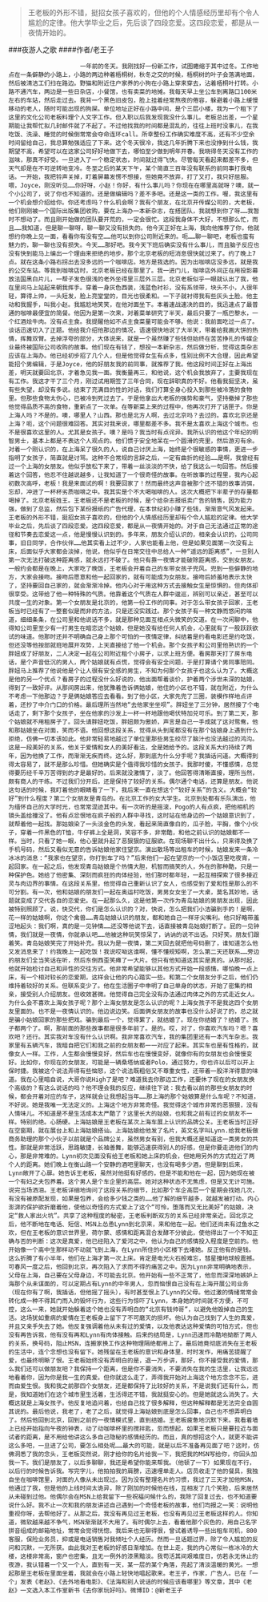 > 王老板的外形不错，挺招女孩子喜欢的，但他的个人情感经历里却有个令人尴尬的定律。他大学毕业之后，先后谈了四段恋爱。这四段恋爱，都是从一夜情开始的。

###夜游人之歌
####作者/老王子

						一年前的冬天。我刚找好一份新工作，试图蜷缩于其中过冬。工作地点在一条僻静的小路上，小路的两边种着梧桐树，秋冬之交的时候，梧桐树的叶子会落满地面，然后被清洁工们扫在路边。野猫和附近住户家养的小狗在小路上穿来穿去，沾着梧桐叶打转。小路不通汽车，两边是一些日杂店，小餐馆，也有卖菜的地摊。我每天早上坐公车到离路口100米左右的车站，然后走过去。我背一个黑色旧皮包，脸上挂着经常熬夜的倦容，躲避着小路上缓慢移动的老人，随时可能出现的狗屎。单位地址正好在小路中间，是个三层小楼，我为一个租下了这里的文化公司老板料理个人文字工作。但入职以后我发现我没什么事儿。老板总出差，一个星期能让我帮忙拟几封邮件就了不起了。不过他找我的时间都是混乱的，往往上班时没事儿，在我吃饭、洗澡、睡觉的时候倒常常会夺命连环call。所幸整份工作确实难度不高，还有不少空余时间留给自己，我总算勉强适应了下来。这个冬天很冷，我这几年折腾下来也没挣到什么钱，我期望不高，希望可以在这家公司好好地做下去，哪怕至少做到明年开春。我晓得冬天没有工作的滋味，那真不好受。一旦进入了一个稳定状态，时间就过得飞快。尽管每天看起来都差不多，但天气却是在不可逆转地变冷。冬至之后的某天下午，某个简直三百年没有联系的前同事打我电话。一开始，我把铃声关掉，盯着屏幕发愣不想接，但她竟不放弃，打了又打，我只好屈服。喂，Joyce，刚没听见……你好呀，小赵！你好，有什么事儿吗？你现在在哪里高就呀？噢，就一个小公司了，说了你也不知道的。还是做编辑吗？差不多吧。还是这一类的工作。喔，我这里有一个机会想介绍给你。你还考虑吗？什么机会啊？我有个朋友，在北京开传媒公司的，大老板，他们刚刚被一个国际出版集团收购，要在上海办一本新杂志，在搭团队，我就想到你了呀……我暂时不想动了。而且刚开始做的团队要开荒的，一定会很忙。这段我身体不大好，不想那么忙，而且……我知道，但是聊一聊呀，聊一聊又没有损失的。他今天正好在上海，我向他推荐了你，他就想约你晚上见一面，看看你有没有空……他可以到你公司附近来的。呃……聊一聊吧，老板也蛮有魅力的，聊一聊也没有损失。今天……那好吧。我今天下班后确实没有什么事儿，而且脑子反应也没有快到能马上编出一个理由来拒绝的地步。那个北京老板的短消息很快就过来了。约了晚上7点。就在这条小路右拐出去没多远的一个咖啡店。地方是我选的。因为出咖啡店没多远，就是我的公交车站。等我到咖啡店时，北京老板已经在那里了。我一进门儿，咖啡店外间正在用投影幕放法国黑白片儿，一帮子发色很浅的老外坐得里三层外三层。北京老板似乎一眼就认出了我，他在里间马上站起来朝我挥手。穿着一身灰色西装，浅蓝色衬衫，没有系领带，块头不小，人很年轻，算得上帅，一头短发，脸上亮堂堂的，目光也很柔和。一下子就衬得我有些灰头土脸。他主动和我握手，叫我小赵。我尴尬地笑笑，在他对面坐下。本着速战速决的目的，我迅速点了最普通的咖啡最便宜的简餐。他因为是第一次来，对着菜单研究了半天，最后只要了一瓶巴黎水，一个红酒烩牛肉。没有点主食。我提醒他如不点主食菜量可能会不够。他说：我前面吃过一点了。谈话迅速切入了正题。他给我介绍他那边的情况，语速很快地说了大半天，带着给我画大饼的热情，挥舞双臂。去掉浮夸的部分，大体说来，就是一个虽然赚了些钱但始终在苦苦挣扎的传媒企业最终被国际公司收购的故事。他们现在有钱了，想投一本新杂志，然后做分析，觉得这类杂志应该在上海办。他已经初步招了几个人，但是他觉得女生有点多，性别比例不大合理，因此希望能招个男编辑，于是Joyce，他的好朋友我的前同事，就推荐了我。他这段时间正好在上海出差，明天就要回北京，才着急见我一面。我衡量再三，和他说，这个机会我放弃了，主要我现在有工作。我这才干了三个月，刚过试用期签了三年合同，现在辞职真的不好。他看我挺坚决，虽有些失望，却没有多说。结束了充满目的性的对话，我们打算全身心投入到那些被冷落的食物里。但那些食物太伤心，已被冷到死过去了。于是他拿出大老板的强势和豪气，坚持撤掉了那些他觉得品质不高的食物，重新点了一次单。在等新菜上来的过程中，他再次打开了话匣子。你是上海人吗？不是的。噢，哪里人？山西。那也是北方人啊，去过北京吗？去过的。喜欢北京还是上海？呃，这个问题很难回答。其实对我来说，哪里都差不多。我不是太喜欢上海这个城市。也不是很喜欢这里的人。尤其是女孩子。噢？是吗？我当时有点诧异。我所认识的他这个年纪的明智男士，基本上都是不表达个人观点的。他们惯于安全地呆在一个圆滑的壳里，然后游刃有余。对着一个刚认识的，在上海呆了很久的人，说自己讨厌上海，始终是个很敏感的事情，更进一步指明了女孩子，简直就是讨骂。这种不合常规的言辞之后，一定有曲折的经验……是啊，我曾经有过一个上海的女朋友。他似乎放松下来了，带着一丝淡淡的不快，给了我这么一句回答。然后接着这个回答，他忍不住越说越多，让我知道了一个很奇怪的故事。在听故事的过程里，我内心起初数次高呼，老板！我是来面试的啊！我要回家了！然而最终这声音被那个还不错的故事消弭，忘却，冲进了一杯杯劣质咖啡之中。我其实是个不大喝咖啡的人。这次大概把下半辈子的存量都喝掉了。北京老板姓王。王老板还不是老板的时候，是个给杂志报纸卖广告的销售，因为能力强，做到了总监，然后包下某份报纸的广告代理，在本世纪初小赚了些钱，渐渐意气风发起来。王老板的外形不错，挺招女孩子喜欢的，但他的个人情感经历里却有个令人尴尬的定律。他大学毕业之后，先后谈了四段恋爱。这四段恋爱，都是从一夜情开始的。对于自己无法通过正常的途径和节奏去恋爱这一点，他是慢慢认识到的。多年来，朋友介绍认识的，相亲会认识的，公司同事，旧日同学，合作伙伴……他其实看上过不少，人家也能看上他，但是如果见面第一次没有上床，后面似乎大家都会淡掉，他说，他似乎在日常交往中总给人一种“遥远的距离感”，一旦别人第一次无法打破这种距离感，就永远打不破了。他只有靠一夜情才能破除距离感，交到女朋友。一般约会都是在晚上，大家吃了晚饭，王老板会开着自己的车带女孩子兜风。兜到一些僻静的地方，大家会接吻。接吻后愿意和他一起回家的，就有可能成为女朋友。接吻后娇羞地表示太快了，坚持要回自己家的，就会渐渐冷掉。他内心对于用这种方式去接触女生是惊惧的。但肉体却很享受。这带给了他一种特殊的气质。他靠着这个气质在人群中逡巡，辨别可以亲近，甚至可以共度一生的对象。第一个女朋友是北京的，他第一份工作的同事。对于怎么带女孩子回家，王老板当时已经有了一整套似是而非的方法，只是还没实践过。那个女孩子有一种文静而悠闲的味道，细细条条，在公司里和他说话不多，就是那种见面互相点头微笑的交道。在一次闲聊中，他得知公司里至少有一打男生在暗恋这个姑娘，但是她没有给任何人机会，心里就有了一股跃跃欲试的味道。他那时还并不明确自己身上那个可怕的一夜情定律，纠结着是约看电影还是约吃饭，但还没等他按部就班地展开攻势，上天直接给了他一个机会。那个女孩子和公司里他熟识的一个胖妞成了好朋友，二人决定一起在公司附近租个小房子，以求上班方便。看房那天打了房东电话，是个声音低沉的男人，两个姑娘就有点慌，觉得会有安全问题，于是打算请个男同事陪同。胖妞马上推荐了他说他是个让人很有安全感的男生，不知为何那个女孩子也这么认为了。大概这是他的另一个优点？看房子的过程没什么好说的，他出面帮着谈价，护着两个涉世未深的姑娘，得到了一致好评。从那间房出来，他犹豫着告诉俩姑娘，他住的小区也不错，就在附近，为什么不考虑一下他那边？于是俩姑娘答应去看看。到了他小区，大家先兜了三圈，装模作样地点评着，还抄了中介门口的价格。最后理所当然地“去他家坐坐呗”。胖妞坐了三分钟，居然接了个电话走了，剩下那个女孩子，坐在他家的沙发上一杯一杯地跟他喝伏特加兑可乐。到了第二天，那个姑娘就不用租房子了。回头请胖妞吃饭，胖妞颇为傲娇，声言是自己一手成就了这对鸳鸯，他和那姑娘坐在对面，笑而不语。他回想这段关系，觉得从头到尾都没有在那个姑娘身上遇到什么拒绝，仿佛一切本该如此。他非常轻易地越过了单位里那些男生绞尽了脑汁也没法越过的鸿沟。这是一段美好的关系，他关于爱情和女人的美好看法，全是她给予的。这段关系大约持续了两年，因为他换了工作，而渐渐无疾而终。这么好，那到底为什么分手呢？我插话问道。大概得到得太容易了，就不是那么珍惜。但她确实是个值得我珍惜的女孩子。我那时傻，不懂感情，总觉得要历经千辛万苦得到的才是最好的。后来就没激情了，淡了。他回答得清晰直接，理所当然，颇有商人的干练。不过我们分开后，还是保持了较好的关系。偶尔通个电话，还算是朋友。他说这句话的时候，我盯着他的眼睛看了一下，我后来一直在想这个“较好关系”的含义。大概会“较好”到什么程度？第二个女朋友是青岛的。在北京工作的女大学生。北京到处都有乐队演出，他为缅怀自己的大学时光，也常常混迹其中。有一次听的是摇滚，Pogo的人有点疯，把他相机的镜头盖给撞没了。他有点忿恨地在疯子般的人群中寻找，这时站在他身边的一个姑娘意识到了，就帮着他一起找。那姑娘染了一头淡金色的头发，看起来简直像白的，瓜子脸，平胸，像个小伙子，穿着一件黑色的T恤，牛仔裤上全是洞，笑容不多，非常酷，和他之前认识的姑娘都不一样。当时，只看了她一眼，他心里就升起了恶狠狠的征服欲。在现场聊不出什么，只来得及换了手机号码，然后又看似无意的告诉姑娘他家住望京。演出散场等出租车的时候，姑娘发来一条冷冰冰的消息：“我家也在望京，你打到车了吗？”后来他们一起在望京的一个小饭店里吃夜宵，一起回家。在一起之后，他发现青岛姑娘是个热情大胆，机智而搞笑的人，外在的那种酷，只是一种保护色。她给了他密集、深刻而疯狂的肉体经验，他们那时都年轻，一起互相探索了很多接近灵与肉边界的事情。在这段关系里，他觉得自己重新认识了女人，也感受到了爱和性是那么的不可分割。有一次，他和姑娘的朋友们一起在奥运村吃饭，男男女女坐了一大桌，莫名其妙地，话题就变成了交代各自的恋爱史。在一起那么久，这是他第一次作为青岛姑娘的男朋友出现，因此被特别照顾了。说，快交代，你们是怎么认识的？对，快说，怎么把我们小洁骗到手的！是啊，花一样的姑娘啊，你这个禽兽……青岛姑娘认识的朋友，都和她自己一样牙尖嘴利。他只好略带羞涩地起头：我们啊，真的是一见钟情……还没等他说下去，话直接被青岛姑娘打断了。屁的一见钟情，我们就是一夜情，你就承认吧……他被这种玩笑惊呆了，讷讷的说不出话。只好笑。朋友们跟着笑。青岛姑娘笑完了开始补充。我以为是一夜情，第二天回去就把他号码删了，谁知道怎么他又发消息来了！约我晚上一起吃饭！我说哎呦这谁啊，懂不懂规矩啊，怎么第二天还联系……旁边的朋友们全当笑话在听，然后东倒西歪笑瘫了一大片。但只有他知道这其实是真的。从那时起，他就开始检讨自己和异性的交往方式。他非常希望能够以其他方式开始一段感情。哪怕晚一点上床，有一个相对较长的恋爱期，这样会让他的内心踏实一些。和第二个女朋友分手之后，他们仍维持着较好的关系。但联系变少了。他在生活圈子中申明了自己单身的状态，开始了密集的相亲，接受别人介绍朋友。但收效甚微。他觉得自己完全没有办法通过肉体之外的方式走近女人。为什么会不喜欢上海女孩子呢？那个上海女朋友是怎么认识的呢？上海女孩子不是我这四个女朋友里面的。也不是一夜情认识的。他边说边笑。后面俩女朋友的故事也没什么好说了的，总之就是骗小姑娘回家的那些把戏。骗到最后一个，觉得累了，就结婚了。现在你结婚了？结婚了。孩子都两个了。啊，那前面的那些故事都是很多年前了。是的。哎，对了，你喜欢汽车吗？嗯？喜欢吧？还行。其实我对车没有什么认识啊。我非常喜欢汽车，我的集团里还有一本汽车杂志。我家里有五辆汽车，我暗自把它们和我之前的女朋友都一一对应了起来。其实车也是有性格的，就像女人一样。工作，人生都会慢慢变好，然后车也在慢慢变好，就像你有的女朋友也会慢慢变好。比如你，你现在的女朋友，可能是一辆桑塔纳或者Polo，通过努力，你也许以后可以开上保时捷。我被这个说法弄得有些恼怒，这个说法既粗俗又不尊重女性，还带着一股洋洋得意的味道。我在心里暗自说，大哥你说High了是吧？难道我去你那边工作，还要休了现在的女朋友换个高级的？有这么说话的吗？他不理会我的反应，继续往下说：我去看以前的那些女朋友的时候，都会开着对应的车子，这样就会让我想起当年……那上海的那个姑娘算是什么车呢？不知道，不好说。她是我唯一无法定义的。上海这个地方非常奇怪。我觉得这个城市非常的恶狠狠，没有人情味儿。不知道是不是生活成本太严酷了？这里长大的姑娘，也和我之前有过的女朋友不一样。特别的绝。心肠硬。上海姑娘是王老板在某次上海车展上认识的品牌公关。王老板当时正好在空窗期，就在展台上和上海姑娘搭讪。上海姑娘给他发了名片，英文名字叫Lynn.给我老板做商务助理的那个小伙子以前就是个品牌公关，虽然男女有别，但我大概还是知道这一类男女的共性。那就是非常活跃，思路敏捷，长袖善舞，能够迅速获得别人的好感，但是你要走进他们的内心，那是非常难的。Lynn初次见面没有给王老板和她上床的机会，但她用另外的方式拉近了两个人的距离。她们晚上在衡山路一个安静的酒吧里聊天，也没有喝多少酒，但是聊到后来，Lynn敞开了心扉。她告诉王老板，虽然对他挺有好感的，但是不能和他在一起，因为她现在被一个有妇之夫包养着。这个男人是个车企里的高层。她对这种状态不无焦虑，但是又无计可施。说完当场洒泪。王老板详细地询问了这段关系的细节，比如那个车企高层一个星期会找她几次，有没有被原配发现，如果是包养，会给多少钱之类的……他了解的细节越多，就越发被打动。内心澎湃的保护欲折磨着他，使他以奇怪的方式爱上了这个“可怜，堕落而又无比美好”的姑娘，决定“救人家出火坑”。共享了这种程度的秘密，王老板判断双方的关系已经非常亲近。回北京之后，他不断地在电话、短信、MSN上怂恿Lynn到北京来，来和他在一起。他们还尚未有过鱼水之欢，但在王老板的意识世界里，荷尔蒙、感情和距离混合发酵不分彼此，使他得出了一个不知正确与否的判断：这次是真爱，他已经陷入了爱河之中，他认为自己的感情投入程度是空前的。他开始像一个高中生那样动不动就飞到上海，在Lynn所住的小区楼下去堵她。反正他有的是钱。这么折腾了有小半年，他们在上海才第一次上床。肯定是电光火石般难忘，彗星撞地球般震撼。可春风一度之后，他回到北京，再次陷入了求而不得的痛苦之中。因为Lynn非常明确地表示，父母在上海，自己要在父母身边，不可能去北京。他开始有一些不正常了，他忽而深深地嫉妒上海那个从未谋面的，可以定期占有Lynn的中年男人，忽而恼恨自己没有在上海开展公司业务（现在你有了啊，我插话，但他摇了摇头），有时甚至恨上了Lynn的父母。他过激的情绪常常会转化成一种不得其门而入的毁坏行为，这些行为惊吓了Lynn，本身她的时间就不方便，不可控，这么一来，她就开始躲着这个她也没有弄明白的“北京有钱帅哥”，以避免他毁掉自己的生活。这场犹如重病的爱情在王老板身上留下了不可磨灭的损坏。他认为自己找到了人生的真爱，并且又亲手失去了她。他反复强调着他从未有过的爱情，以及他表达这种爱情的可怕方式，但也没有再告诉我，他有没有再和Lynn有肉体接触。后来的结局是，Lynn迅速而冷酷地拗断了两人的关系，换号码，阻止MSN，连搬家换工作这种物理隔绝都用上了。最后她竟彻底消失在王老板的生活中，连个念想也没有留下。她残留在王老板的意识和身体里，时时发作，用痛苦提醒了爱，也最终明晰了恨。王老板始终没有弄明白的是，退一万步讲，那好，你不接受我的爱情，那么我们还可以做朋友吧？我保持一个距离，但是你不要消失，不要消失在我的生活里，让我远远地看着你，因为你是我一生的真爱。但你就这么走了，弄得我开始对上海这个地方念念不忘，进而由爱生恨。我和我之前那四个女朋友，还是都保持了比较好的关系，不是说我们还有什么，而是，我知道她们在这个城市里生活着，生活得还不错，我就挺安心的。但是她就这么消失了。大概这就是上海女孩子。他反复地追问着，也给自己找了很多解释，但这种解释都是无法完全自圆其说的。最后他说，我老了，老了之后，就觉得上海姑娘到底是怎么回事，自己也不想弄明白了。然后他回到北京，回到之前的一夜情模式里，直到结婚。王老板疲惫地沉默下来。我看着墙上已经开始指向午夜的钟表，动了动咖啡杯里的搅拌匙，忽而想起，如果王老板只是要拉近与面试者的距离，是不用给他讲这么多自己隐秘的感情经历的。而且，真的想招这个人，就更不能讲这么多吧，一旦进了公司，要怎么相处呢……最大的可能，就是以后不准备再见面了吧？这时，仿佛洞悉了我的念头，王老板突然说，刚才给你的名片给我一下，我把我的MSN写给你，你回头加我一下。我们是朋友了，以后多聊聊，我还是希望你能来帮我。（他顿了一下）如果现在不行，以后行的时候告诉我。写完字儿，他拍拍我的肩膀，迅速埋单走人。店员收走了他的餐具，我独自坐在咖啡馆里，对面的人像从未出现过。因为没有整理名片的习惯，我过了三天才加他MSN，他通过了我，但是他的上线时间太诡异，除了刚加的时候他在线，互相发了几个笑脸，后来居然从未碰到过他。他偶尔会在MSN上给我留下一些祝福问候什么的，我除了回复过去，也不知道要说什么好。我不止一次和我的朋友讲述自己遇到一个奇怪老板的故事，他们均报之一笑：说明他重视你呀，去帮他好了。从那之后，我没有再见过王老板，也没有再见过王老板这样的人。你知道，微软越来越不争气，MSN渐渐就不大用了。有时偶尔上去，看着他那个灰色的，用自己名字拼音组成的邮箱地址，常常会觉得恍惚。我后来也无聊得很，曾试着诱导一些出租车司机，800客服，保险业务员，抑或是电话销售对我倾吐个人经历。然而一旦话题过界，除了令人尴尬的反问和沉默，一无所获。由此我对王老板的好感日渐增加。在世上走，我的内心常似一栋冰冷的大楼，这楼非常高，窗户也密集，且无一例外的漆黑黯淡。我苟活其间艰难度日，仿若永无休止的夜游，我认错着一个又一个人，直到有一天，某一层的某个角落，亮起了清淡温暖的黄光。一想起那是王老板在里面坐着，我就会在小路上轻快地唱起歌来。老王子，作家，广告人。已在「一个」发表《老赵》、《去外地看电影》、《法海和别人说话的时候应该看哪里》等文章，其中《老赵》一文选入本工作室新书《去你家玩好吗》。微博ID：@新老王子 